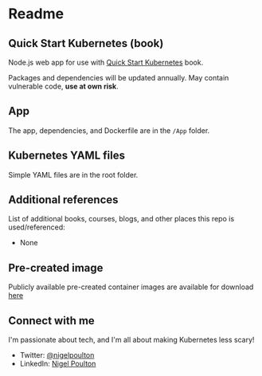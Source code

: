 # Readme

## Quick Start Kubernetes (book)

Node.js web app for use with [Quick Start Kubernetes](https://leanpub.com/quickstartkubernetes) book.

Packages and dependencies will be updated annually. May contain vulnerable code, **use at own risk**.

## App

The app, dependencies, and Dockerfile are in the `/App` folder.

## Kubernetes YAML files

Simple YAML files are in the root folder.

## Additional references

List of additional books, courses, blogs, and other places this repo is used/referenced:

- None

## Pre-created image

Publicly available pre-created container images are available for download [here](https://hub.docker.com/r/nigelpoulton/qsk-book)

## Connect with me

I'm passionate about tech, and I'm all about making Kubernetes less scary!

- Twitter: [@nigelpoulton](https://twitter.com/nigelpoulton)
- LinkedIn: [Nigel Poulton](https://www.linkedin.com/in/nigelpoulton/)
